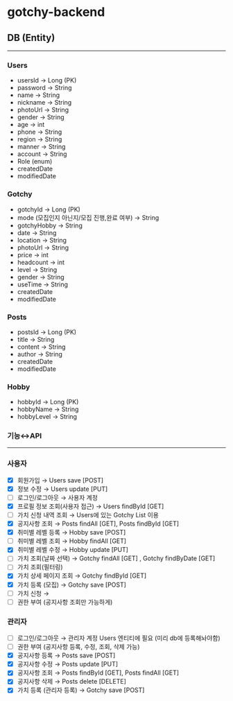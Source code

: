 ﻿# gotchy-backend

## DB (Entity)

---

### Users

- usersId → Long (PK)
- password → String
- name → String
- nickname → String
- photoUrl → String
- gender → String
- age → int
- phone → String
- region → String
- manner → String
- account → String
- Role (enum)
- createdDate
- modifiedDate

### Gotchy

- gotchyId → Long (PK)
- mode (모집인지 아닌지/모집 진행,완료 여부) → String
- gotchyHobby → String
- date → String
- location → String
- photoUrl → String
- price → int
- headcount → int
- level → String
- gender → String
- useTime → String
- createdDate
- modifiedDate

### Posts

- postsId → Long (PK)
- title → String
- content → String
- author → String
- createdDate
- modifiedDate

### Hobby

- hobbyId → Long (PK)
- hobbyName → String
- hobbyLevel → String

### 기능↔API

---

### 사용자

- [x]  회원가입 → Users save [POST]
- [x]  정보 수정 → Users update [PUT]
- [ ]  로그인/로그아웃 → 사용자 계정
- [x]  프로필 정보 조회(사용자 접근) → Users findById [GET]
- [ ]  가치 신청 내역 조회 → Users에 있는 Gotchy List 이용
- [x]  공지사항 조회 → Posts findAll [GET], Posts findById [GET]
- [x]  취미별 레벨 등록 → Hobby save [POST]
- [ ]  취미별 레벨 조회 → Hobby findAll [GET]
- [x]  취미별 레벨 수정 → Hobby update [PUT]
- [ ]  가치 조회(날짜 선택) → Gotchy findAll [GET] , Gotchy findByDate [GET]
- [ ]  가치 조회(필터링)
- [x]  가치 상세 페이지 조회 → Gotchy findById [GET]
- [x]  가치 등록 (모집) → Gotchy save [POST]
- [ ]  가치 신청 → 
- [ ]  권한 부여 (공지사항 조회만 가능하게)

### 관리자

- [ ]  로그인/로그아웃 → 관리자 계정 Users 엔티티에 필요 (미리 db에 등록해놔야함)
- [ ]  권한 부여 (공지사항 등록, 수정, 조회, 삭제 가능)
- [x]  공지사항 등록 → Posts save [POST]
- [x]  공지사항 수정 → Posts update [PUT]
- [x]  공지사항 조회 → Posts findById [GET], Posts findAll [GET]
- [x]  공지사항 삭제 → Posts delete [DELETE]
- [x]  가치 등록 (관리자 등록) → Gotchy save [POST]
